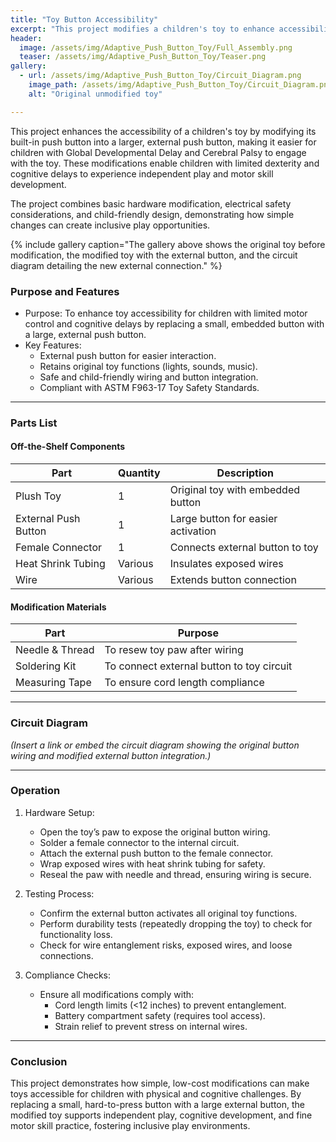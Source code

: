 ```yaml
---
title: "Toy Button Accessibility"
excerpt: "This project modifies a children's toy to enhance accessibility for children with limited motor skills, using an external push button for easier interaction."
header:
  image: /assets/img/Adaptive_Push_Button_Toy/Full_Assembly.png
  teaser: /assets/img/Adaptive_Push_Button_Toy/Teaser.png
gallery:
  - url: /assets/img/Adaptive_Push_Button_Toy/Circuit_Diagram.png
    image_path: /assets/img/Adaptive_Push_Button_Toy/Circuit_Diagram.png
    alt: "Original unmodified toy"

---
```


This project enhances the accessibility of a children's toy by modifying its built-in push button into a larger, external push button, making it easier for children with Global Developmental Delay and Cerebral Palsy to engage with the toy. These modifications enable children with limited dexterity and cognitive delays to experience independent play and motor skill development.

The project combines basic hardware modification, electrical safety considerations, and child-friendly design, demonstrating how simple changes can create inclusive play opportunities.

{% include gallery caption="The gallery above shows the original toy before modification, the modified toy with the external button, and the circuit diagram detailing the new external connection." %}

### Purpose and Features
- Purpose: To enhance toy accessibility for children with limited motor control and cognitive delays by replacing a small, embedded button with a large, external push button.
- Key Features:
    - External push button for easier interaction.
    - Retains original toy functions (lights, sounds, music).
    - Safe and child-friendly wiring and button integration.
    - Compliant with ASTM F963-17 Toy Safety Standards.

---

### Parts List
#### Off-the-Shelf Components

| Part               | Quantity | Description                       |
|-------------------------|--------------|---------------------------------------|
| Plush Toy               | 1            | Original toy with embedded button     |
| External Push Button    | 1            | Large button for easier activation    |
| Female Connector        | 1            | Connects external button to toy       |
| Heat Shrink Tubing      | Various      | Insulates exposed wires               |
| Wire                    | Various      | Extends button connection             |

#### Modification Materials

| Part          | Purpose                     |
|--------------------|---------------------------------|
| Needle & Thread    | To resew toy paw after wiring  |
| Soldering Kit      | To connect external button to toy circuit |
| Measuring Tape     | To ensure cord length compliance |

---

### Circuit Diagram
*(Insert a link or embed the circuit diagram showing the original button wiring and modified external button integration.)*

---

### Operation

1. Hardware Setup:
    - Open the toy’s paw to expose the original button wiring.
    - Solder a female connector to the internal circuit.
    - Attach the external push button to the female connector.
    - Wrap exposed wires with heat shrink tubing for safety.
    - Reseal the paw with needle and thread, ensuring wiring is secure.

2. Testing Process:
    - Confirm the external button activates all original toy functions.
    - Perform durability tests (repeatedly dropping the toy) to check for functionality loss.
    - Check for wire entanglement risks, exposed wires, and loose connections.

3. Compliance Checks:
    - Ensure all modifications comply with:
        - Cord length limits (<12 inches) to prevent entanglement.
        - Battery compartment safety (requires tool access).
        - Strain relief to prevent stress on internal wires.

---

### Conclusion
This project demonstrates how simple, low-cost modifications can make toys accessible for children with physical and cognitive challenges. By replacing a small, hard-to-press button with a large external button, the modified toy supports independent play, cognitive development, and fine motor skill practice, fostering inclusive play environments.
